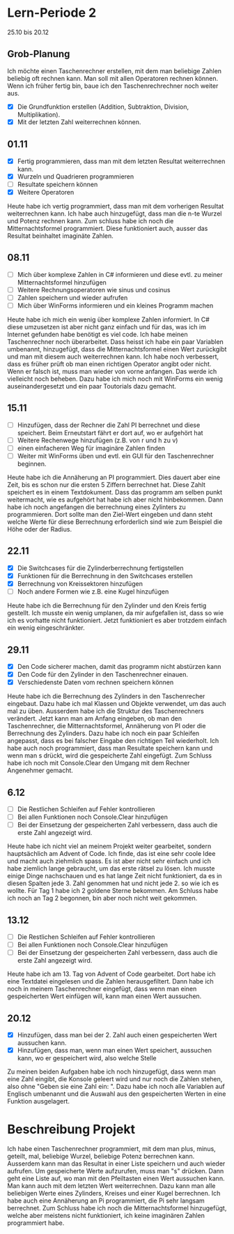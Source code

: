 # Lern-Periode 2

25.10 bis 20.12

## Grob-Planung

Ich möchte einen Taschenrechner erstellen, mit dem man beliebige Zahlen beliebig oft rechnen kann. Man soll mit allen Operatoren rechnen können. Wenn ich früher fertig bin, baue ich den Taschenrechrechner noch weiter aus.

- [x] Die Grundfunktion erstellen (Addition, Subtraktion, Division, Multiplikation).
- [x] Mit der letzten Zahl weiterrechnen können.

## 01.11

- [x] Fertig programmieren, dass man mit dem letzten Resultat weiterrechnen kann.
- [x] Wurzeln und Quadrieren programmieren
- [ ] Resultate speichern können
- [x] Weitere Operatoren

Heute habe ich vertig programmiert, dass man mit dem vorherigen Resultat weiterrechnen kann. Ich habe auch hinzugefügt, dass man die n-te Wurzel und Potenz rechnen kann. Zum schluss habe ich noch die Mitternachtsformel programmiert. Diese funktioniert auch, ausser das Resultat beinhaltet imaginäte Zahlen.

## 08.11

- [ ] Mich über komplexe Zahlen in C# informieren und diese evtl. zu meiner Mitternachtsformel hinzufügen
- [ ] Weitere Rechnungsoperatoren wie sinus und cosinus
- [ ] Zahlen speichern und wieder aufrufen
- [ ] Mich über WinForms informieren und ein kleines Programm machen

Heute habe ich mich ein wenig über komplexe Zahlen informiert. In C# diese umzusetzen ist aber nicht ganz einfach und für das, was ich im Internet gefunden habe benötigt es viel code. Ich habe meinen Taschenrechner noch überarbeitet. Dass heisst ich habe ein paar Variablen umbenannt, hinzugefügt, dass die Mitternachtsformel einen Wert zurückgibt und man mit diesem auch weiterrechnen kann. Ich habe noch verbessert, dass es früher prüft ob man einen richtigen Operator angibt oder nicht. Wenn er falsch ist, muss man wieder von vorne anfangen. Das werde ich vielleicht noch beheben. Dazu habe ich mich noch mit WinForms ein wenig auseinandergesetzt und ein paar Toutorials dazu gemacht.

## 15.11

- [ ] Hinzufügen, dass der Rechner die Zahl PI berrechnet und diese speichert. Beim Erneutstart fährt er dort auf, wo er aufgehört hat
- [ ] Weitere Rechenwege hinzufügen (z.B. von r und h zu v)
- [ ] einen einfacheren Weg für imaginäre Zahlen finden
- [ ] Weiter mit WinForms üben und evtl. ein GUI für den Taschenrechner beginnen.

Heute habe ich die Annäherung an PI programmiert. Dies dauert aber eine Zeit, bis es schon nur die ersten 5 Ziffern berrechnet hat. Diese Zahlt speichert es in einem Textdokument. Dass das programm am selben punkt weitermacht, wie es aufgehört hat habe ich aber nicht hinbekommen. Dann habe ich noch angefangen die berrechnung eines Zylinters zu programmieren. Dort sollte man den Ziel-Wert eingeben und dann steht welche Werte für diese Berrechnung erforderlich sind wie zum Beispiel die Höhe oder der Radius.

## 22.11

- [x] Die Switchcases für die Zylinderberrechnung fertigstellen
- [x] Funktionen für die Berrechnung in den Switchcases erstellen
- [x] Berrechnung von Kreissektoren hinzufügen
- [ ] Noch andere Formen wie z.B. eine Kugel hinzufügen

Heute habe ich die Berrechnung für den Zylinder und den Kreis fertig gestellt. Ich musste ein wenig umplanen, da mir aufgefallen ist, dass so wie ich es vorhatte nicht funktioniert. Jetzt funktioniert es aber trotzdem einfach ein wenig eingeschränkter. 

## 29.11

- [x] Den Code sicherer machen, damit das programm nicht abstürzen kann
- [x] Den Code für den Zylinder in den Taschenrechner einauen.
- [x] Verschiedenste Daten vom rechnen speichern können

Heute habe ich die Berrechnung des Zylinders in den Taschenrecher eingebaut. Dazu habe ich mal Klassen und Objekte verwendet, um das auch mal zu üben. Ausserdem habe ich die Struktur des Taschenrechners verändert. Jetzt kann man am Anfang eingeben, ob man den Taschenrechner, die Mitternachtsformel, Annäherung von PI oder die Berrechnung des Zylinders. Dazu habe ich noch ein paar Schleifen angepasst, dass es bei falscher Eingabe den richtigen Teil wiederholt. Ich habe auch noch programmiert, dass man Resultate speichern kann und wenn man s drückt, wird die gespeicherte Zahl eingefügt. Zum Schluss habe ich noch mit Console.Clear den Umgang mit dem Rechner Angenehmer gemacht.

## 6.12
- [ ] Die Restlichen Schleifen auf Fehler kontrollieren
- [ ] Bei allen Funktionen noch Console.Clear hinzufügen
- [ ] Bei der Einsetzung der gespeicherten Zahl verbessern, dass auch die erste Zahl angezeigt wird.

Heute habe ich nicht viel an meinem Projekt weiter gearbeitet, sondern hauptsächlich am Advent of Code. Ich finde, das ist eine sehr coole Idee und macht auch ziehmlich spass. Es ist aber nicht sehr einfach und ich habe ziemlich lange gebraucht, um das erste rätsel zu lösen. Ich musste einige Dinge nachschauen und es hat lange Zeit nicht funktioniert, da es in diesen Spalten jede 3. Zahl genommen hat und nicht jede 2. so wie ich es wollte. Für Tag 1 habe ich 2 goldene Sterne bekommen. Am Schluss habe ich noch an Tag 2 begonnen, bin aber noch nicht weit gekommen.

## 13.12
- [ ] Die Restlichen Schleifen auf Fehler kontrollieren
- [ ] Bei allen Funktionen noch Console.Clear hinzufügen
- [ ] Bei der Einsetzung der gespeicherten Zahl verbessern, dass auch die erste Zahl angezeigt wird.

Heute habe ich am 13. Tag von Advent of Code gearbeitet. Dort habe ich eine Textdatei eingelesen und die Zahlen herausgefiltert. Dann habe ich noch in meinem Taschenrechner eingefügt, dass wenn man einen gespeicherten Wert einfügen will, kann man einen Wert aussuchen. 

## 20.12
- [x] Hinzufügen, dass man bei der 2. Zahl auch einen gespeicherten Wert aussuchen kann.
- [x] Hinzufügen, dass man, wenn man einen Wert speichert, aussuchen kann, wo er gespeichert wird, also welche Stelle

Zu meinen beiden Aufgaben habe ich noch hinzugefügt, dass wenn man eine Zahl eingibt, die Konsole geleert wird und nur noch die Zahlen stehen, also ohne "Geben sie eine Zahl ein: ". Dazu habe ich noch alle Variablen auf Englisch umbenannt und die Auswahl aus den gespeicherten Werten in eine Funktion ausgelagert.

# Beschreibung Projekt

Ich habe einen Taschenrechner programmiert, mit dem man plus, minus, geteilt, mal, beliebige Wurzel, beliebige Potenz berrechnen kann. Ausserdem kann man das Resultat in einer Liste speichern und auch wieder aufrufen. Um gespeicherte Werte aufzurufen, muss man "s" drücken. Dann geht eine Liste auf, wo man mit den Pfeiltasten einen Wert aussuchen kann. Man kann auch mit dem letzten Wert weiterrechnen. Dazu kann man alle beliebigen Werte eines Zylinders, Kreises und einer Kugel berrechnen. Ich habe auch eine Annäherung an Pi programmiert, die Pi sehr langsam berrechnet. Zum Schluss habe ich noch die Mitternachtsformel hinzugefügt, welche aber meistens nicht funktioniert, ich keine imaginären Zahlen programmiert habe.












